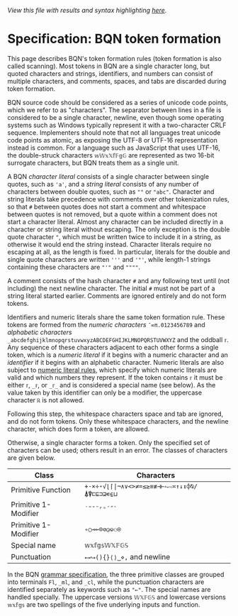*View this file with results and syntax highlighting [here](https://mlochbaum.github.io/BQN/spec/token.html).*

# Specification: BQN token formation

This page describes BQN's token formation rules (token formation is also called scanning). Most tokens in BQN are a single character long, but quoted characters and strings, identifiers, and numbers can consist of multiple characters, and comments, spaces, and tabs are discarded during token formation.

BQN source code should be considered as a series of unicode code points, which we refer to as "characters". The separator between lines in a file is considered to be a single character, newline, even though some operating systems such as Windows typically represent it with a two-character CRLF sequence. Implementers should note that not all languages treat unicode code points as atomic, as exposing the UTF-8 or UTF-16 representation instead is common. For a language such as JavaScript that uses UTF-16, the double-struck characters `𝕨𝕎𝕩𝕏𝕗𝔽𝕘𝔾` are represented as two 16-bit surrogate characters, but BQN treats them as a single unit.

A BQN *character literal* consists of a single character between single quotes, such as `'a'`, and a *string literal* consists of any number of characters between double quotes, such as `""` or `"abc"`. Character and string literals take precedence with comments over other tokenization rules, so that `#` between quotes does not start a comment and whitespace between quotes is not removed, but a quote within a comment does not start a character literal. Almost any character can be included directly in a character or string literal without escaping. The only exception is the double quote character `"`, which must be written twice to include it in a string, as otherwise it would end the string instead. Character literals require no escaping at all, as the length is fixed. In particular, literals for the double and single quote characters are written `'''` and `'"'`, while length-1 strings containing these characters are `"'"` and `""""`.

A comment consists of the hash character `#` and any following text until (not including) the next newline character. The initial `#` must not be part of a string literal started earlier. Comments are ignored entirely and do not form tokens.

Identifiers and numeric literals share the same token formation rule. These tokens are formed from the *numeric characters* `¯∞π.0123456789` and *alphabetic characters* `_abcdefghijklmnopqrstuvwxyzABCDEFGHIJKLMNOPQRSTUVWXYZ` and the oddball `𝕣`. Any sequence of these characters adjacent to each other forms a single token, which is a *numeric literal* if it begins with a numeric character and an *identifier* if it begins with an alphabetic character. Numeric literals are also subject to [numeric literal rules](literal.md), which specify which numeric literals are valid and which numbers they represent. If the token contains `𝕣` it must be either `𝕣`, `_𝕣`, or `_𝕣_` and is considered a special name (see below). As the value taken by this identifier can only be a modifier, the uppercase character `ℝ` is not allowed.

Following this step, the whitespace characters space and tab are ignored, and do not form tokens. Only these whitespace characters, and the newline character, which does form a token, are allowed.

Otherwise, a single character forms a token. Only the specified set of characters can be used; others result in an error. The classes of characters are given below.

| Class                 | Characters
|-----------------------|------------
| Primitive Function    | `+-×÷⋆√⌊⌈\|¬∧∨<>≠=≤≥≡≢⊣⊢⥊∾≍↑↓↕⌽⍉/⍋⍒⊏⊑⊐⊒∊⍷⊔`
| Primitive 1-Modifier  | `` ˙˜˘¨⌜⁼´˝` ``
| Primitive 1-Modifier  | `∘○⊸⟜⌾⊘◶⎉⚇⍟`
| Special name          | `𝕨𝕩𝕗𝕘𝕤𝕎𝕏𝔽𝔾𝕊`
| Punctuation           | `←↩→(){}⟨⟩‿⋄,` and newline

In the BQN [grammar specification](grammar.md), the three primitive classes are grouped into terminals `Fl`, `_ml`, and `_cl`, while the punctuation characters are identified separately as keywords such as `"←"`. The special names are handled specially. The uppercase versions `𝕎𝕏𝔽𝔾𝕊` and lowercase versions `𝕨𝕩𝕗𝕘𝕤` are two spellings of the five underlying inputs and function.

